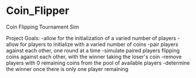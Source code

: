 # Coin_Flipper
Coin Flipping Tournament Sim

Project Goals:
-allow for the initialization of a varied number of players
-allow for players to initialize with a varied number of coins
-pair players against each other, one round at a time
-simulate paired players flipping coins against each other, with the winner taking the loser's coin
-remove players with 0 remaining coins from the pool of available players
-determine the winner once there is only one player remaining